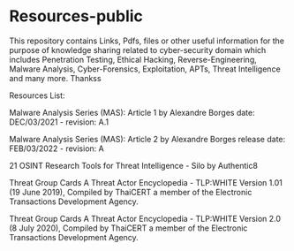 # Resources-public
This repository contains Links, Pdfs, files or other useful information for the purpose of knowledge sharing related to cyber-security domain which includes Penetration Testing, Ethical Hacking, Reverse-Engineering, Malware Analysis, Cyber-Forensics, Exploitation, APTs, Threat Intelligence and many more.
Thankss

Resources List:

Malware Analysis Series (MAS): Article 1 by Alexandre Borges date: DEC/03/2021 - revision: A.1

Malware Analysis Series (MAS): Article 2 by Alexandre Borges release date: FEB/03/2022 - revision: A

21 OSINT Research Tools for Threat Intelligence - Silo by Authentic8

Threat Group Cards A Threat Actor Encyclopedia - TLP:WHITE Version 1.01 (19 June 2019), Compiled by ThaiCERT a member of the Electronic Transactions Development Agency.

Threat Group Cards A Threat Actor Encyclopedia - TLP:WHITE Version 2.0 (8 July 2020), Compiled by ThaiCERT a member of the Electronic Transactions Development Agency.

